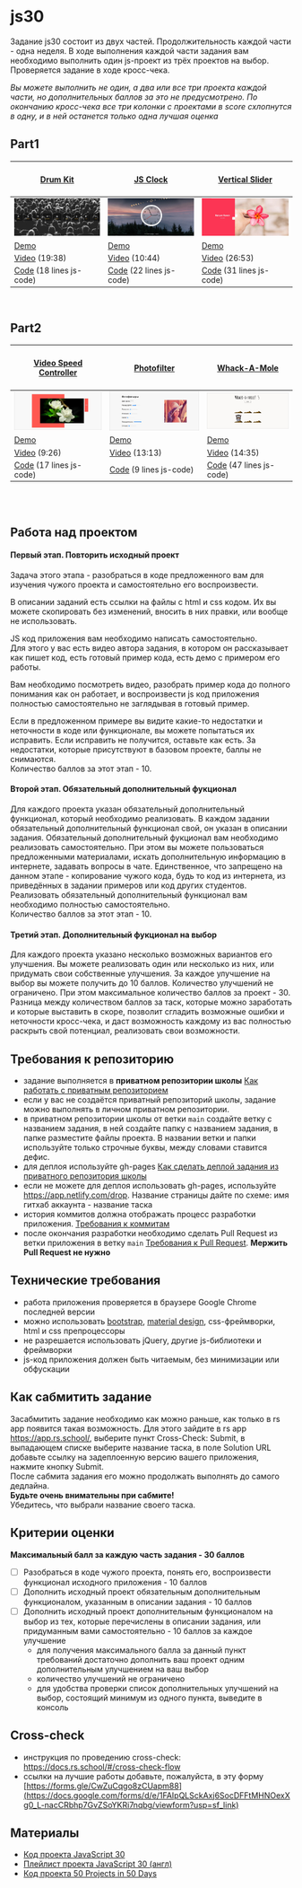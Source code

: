 # js30

Задание js30 состоит из двух частей. Продолжительность каждой части - одна неделя. В ходе выполнения каждой части задания вам необходимо выполнить один js-проект из трёх проектов на выбор. Проверяется задание в ходе кросс-чека.

*Вы можете выполнить не один, а два или все три проекта каждой части, но дополнительных баллов за это не предусмотрено. По окончанию кросс-чека все три колонки с проектами в score схлопнутся в одну, и в ней останется только одна лучшая оценка* 

## Part1

|<h4 align="center">[Drum Kit](js30-1.md)</h4>|<h4 align="center">[JS Clock](js30-2.md)</h4>|<h4 align="center">[Vertical Slider](js30-3.md)</h4>|
|----------------------|----------------------|----------------------|
|![](images/js30-1.jpg)|![](images/js30-2.jpg)|![](images/js30-3.jpg)|
|[Demo](https://js3001.github.io/)|[Demo](https://js3002.github.io/)|[Demo](https://50projects50days.com/projects/double-vertical-slider/)|
|[Video](https://youtu.be/VuN8qwZoego) (19:38)|[Video](https://youtu.be/xu87YWbr4X0) (10:44)|[Video](https://youtu.be/laNpbZISwjY) (26:53)|
|[Code](https://github.com/wesbos/JavaScript30/tree/master/01%20-%20JavaScript%20Drum%20Kit) (18 lines js-code)|[Code](https://github.com/wesbos/JavaScript30/tree/master/02%20-%20JS%20and%20CSS%20Clock) (22 lines js-code)|[Code](https://github.com/bradtraversy/50projects50days/tree/master/double-vertical-slider) (31 lines js-code)|

<br>

## Part2

|<h4 align="center">[Video Speed Controller](js30-4.md)</h4>|<h4 align="center">[Photofilter](js30-5.md)</h4>|<h4 align="center">[Whack-A-Mole](js30-6.md)</h4>|
|----------------------|----------------------|----------------------|
|![](images/js30-4.jpg)|![](images/js30-5.jpg)|![](images/js30-6.jpg)|
|[Demo](https://js3028.github.io/)|[Demo](https://js3003.github.io/)|[Demo](https://js3030.github.io/)|
|[Video](https://youtu.be/8gYN_EDMg_M) (9:26)|[Video](https://youtu.be/AHLNzv13c2I) (13:13)|[Video](https://youtu.be/toNFfAaWghU) (14:35)|
|[Code](https://github.com/wesbos/JavaScript30/tree/master/28%20-%20Video%20Speed%20Controller) (17 lines js-code)|[Code](https://github.com/wesbos/JavaScript30/tree/master/03%20-%20CSS%20Variables) (9 lines js-code)|[Code](https://github.com/wesbos/JavaScript30/tree/master/30%20-%20Whack%20A%20Mole) (47 lines js-code)|

<br><br>

## Работа над проектом

#### Первый этап. Повторить исходный проект
Задача этого этапа - разобраться в коде предложенного вам для изучения чужого проекта и самостоятельно его воспроизвести.  

В описании заданий есть ссылки на файлы с html и css кодом. Их вы можете скопировать без изменений, вносить в них правки, или вообще не использовать.

JS код приложения вам необходимо написать самостоятельно.  
Для этого у вас есть видео автора задания, в котором он рассказывает как пишет код, есть готовый пример кода, есть демо с примером его работы.

Вам необходимо посмотреть видео, разобрать пример кода до полного понимания как он работает, и воспроизвести js код приложения полностью самостоятельно не заглядывая в готовый пример.  

Если в предложенном примере вы видите какие-то недостатки и неточности в коде или функционале, вы можете попытаться их исправить. Если исправить не получится, оставьте как есть. За недостатки, которые присутствуют в базовом проекте, баллы не снимаются.  
Количество баллов за этот этап - 10.

#### Второй этап. Обязательный дополнительный фукционал
Для каждого проекта указан обязательный дополнительный функционал, который необходимо реализовать. В каждом задании обязательный дополнительный функционал свой, он указан в описании задания. Обязательный дополнительный фукционал вам необходимо реализовать самостоятельно. При этом вы можете пользоваться предложенными материалами, искать дополнительную информацию в интернете, задавать вопросы в чате. Единственное, что запрещено на данном этапе - копирование чужого кода, будь то код из интернета, из приведённых в задании примеров или код других студентов. Реализовать обязательный дополнительный функционал вам необходимо полностью самостоятельно.  
Количество баллов за этот этап - 10. 

#### Третий этап. Дополнительный фукционал на выбор
Для каждого проекта указано несколько возможных вариантов его улучшения. Вы можете реализовать один или несколько из них, или придумать свои собственные улучшения. За каждое улучшение на выбор вы можете получить до 10 баллов. Количество улучшений не ограничено. При этом максимальное количество баллов за проект - 30. Разница между количеством баллов за таск, которые можно заработать и которые выставить в скоре, позволит сгладить возможные ошибки и неточности кросс-чека, и даст возможность каждому из вас полностью раскрыть свой потенциал, реализовать свои возможности.

## Требования к репозиторию
- задание выполняется в **приватном репозитории школы** [Как работать с приватным репозиторием](https://docs.rs.school/#/private-repository?id=Как-работать-с-приватным-репозиторием)
- если у вас не создаётся приватный репозиторий школы, задание можно выполнять в личном приватном репозитории.
- в приватном репозитории школы от ветки `main` создайте ветку с названием задания, в ней создайте папку с названием задания, в папке разместите файлы проекта. В названии ветки и папки используйте только строчные буквы, между словами ставится дефис.
- для деплоя используйте gh-pages [Как сделать деплой задания из приватного репозитория школы](https://docs.rs.school/#/private-repository?id=Как-сделать-деплой-задания-из-приватного-репозитория-школы)
- если не можете для деплоя использовать gh-pages, используйте https://app.netlify.com/drop. Название страницы дайте по схеме: имя гитхаб аккаунта - название таска
- история коммитов должна отображать процесс разработки приложения. [Требования к коммитам](https://docs.rs.school/#/git-convention?id=Требования-к-именам-коммитов)
- после окончания разработки необходимо сделать Pull Request из ветки приложения в ветку `main` [Требования к Pull Request](https://docs.rs.school/#/pull-request-review-process?id=Требования-к-pull-request-pr). **Мержить Pull Request не нужно**

## Технические требования
- работа приложения проверяется в браузере Google Chrome последней версии
- можно использовать [bootstrap](https://getbootstrap.com/), [material design](https://material.io/), css-фреймворки, html и css препроцессоры
- не разрешается использовать jQuery, другие js-библиотеки и фреймворки
- js-код приложения должен быть читаемым, без минимизации или обфускации

## Как сабмитить задание
Засабмитить задание необходимо как можно раньше, как только в rs app появится такая возможность. Для этого зайдите в rs app https://app.rs.school/, выберите пункт Cross-Check: Submit, в выпадающем списке выберите название таска, в поле Solution URL добавьте ссылку на задеплоенную версию вашего приложения, нажмите кнопку Submit.  
После сабмита задания его можно продолжать выполнять до самого дедлайна.  
**Будьте очень внимательны при сабмите!**  
Убедитесь, что выбрали название своего таска.

## Критерии оценки
**Максимальный балл за каждую часть задания - 30 баллов**

- [ ] Разобраться в коде чужого проекта, понять его, воспроизвести функционал исходного приложения - 10 баллов
- [ ] Дополнить исходный проект обязательным дополнительным функционалом, указанным в описании задания - 10 баллов
- [ ] Дополнить исходный проект дополнительным функционалом на выбор из тех, которые перечислены в описании задания, или придуманным вами самостоятельно - 10 баллов за каждое улучшение
  - для получения максимального балла за данный пункт требований достаточно дополнить ваш проект одним дополнительным улучшением на ваш выбор
  - количество улучшений не ограничено
  - для удобства проверки список дополнительных улучшений на выбор, состоящий минимум из одного пункта, выведите в консоль

## Cross-check
- инструкция по проведению cross-check: https://docs.rs.school/#/cross-check-flow
- ссылки на лучшие работы добавьте, пожалуйста, в эту форму [https://forms.gle/CwZuCqgo8zCUapm88](https://docs.google.com/forms/d/e/1FAIpQLSckAxj6SocDFFtMHNOexXg0_L-nacCRbhp7GvZSoYKRi7nqbg/viewform?usp=sf_link)

## Материалы
- [Код проекта JavaScript 30](https://github.com/wesbos/JavaScript30)
- [Плейлист проекта JavaScript 30 (англ)](https://www.youtube.com/playlist?list=PLu8EoSxDXHP6CGK4YVJhL_VWetA865GOH)
- [Код проекта 50 Projects in 50 Days](https://github.com/bradtraversy/50projects50days)
